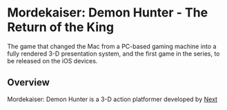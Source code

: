 # Mordekaiser: Demon Hunter - The Return of the King

The game that changed the Mac from a PC-based gaming machine into a fully rendered 3-D presentation system, and the first game in the series, to be released on the iOS devices.

## Overview

Mordekaiser: Demon Hunter is a 3-D action platformer developed by
[Next](61.md)